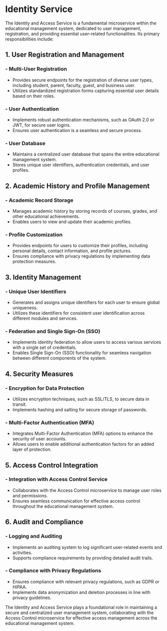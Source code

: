 # Identity Service

The Identity and Access Service is a fundamental microservice within the educational management system,
dedicated to user management, registration, and providing essential user-related functionalities.
Its primary responsibilities include:

## 1. User Registration and Management

### - Multi-User Registration

- Provides secure endpoints for the registration of diverse user types, including student, parent, faculty,
  guest, and business user.
- Utilizes standardized registration forms capturing essential user details based on their roles.

### - User Authentication

- Implements robust authentication mechanisms, such as OAuth 2.0 or JWT, for secure user logins.
- Ensures user authentication is a seamless and secure process.

### - User Database

- Maintains a centralized user database that spans the entire educational management system.
- Stores unique user identifiers, authentication credentials, and user profiles.

## 2. Academic History and Profile Management

### - Academic Record Storage

- Manages academic history by storing records of courses, grades, and other educational achievements.
- Enables users to view and update their academic profiles.

### - Profile Customization

- Provides endpoints for users to customize their profiles, including personal details, contact information, and profile
  pictures.
- Ensures compliance with privacy regulations by implementing data protection measures.

## 3. Identity Management

### - Unique User Identifiers

- Generates and assigns unique identifiers for each user to ensure global uniqueness.
- Utilizes these identifiers for consistent user identification across different modules and services.

### - Federation and Single Sign-On (SSO)

- Implements identity federation to allow users to access various services with a single set of credentials.
- Enables Single Sign-On (SSO) functionality for seamless navigation between different components of the system.

## 4. Security Measures

### - Encryption for Data Protection

- Utilizes encryption techniques, such as SSL/TLS, to secure data in transit.
- Implements hashing and salting for secure storage of passwords.

### - Multi-Factor Authentication (MFA)

- Integrates Multi-Factor Authentication (MFA) options to enhance the security of user accounts.
- Allows users to enable additional authentication factors for an added layer of protection.

## 5. Access Control Integration

### - Integration with Access Control Service

- Collaborates with the Access Control microservice to manage user roles and permissions.
- Ensures seamless communication for effective access control throughout the educational management system.

## 6. Audit and Compliance

### - Logging and Auditing

- Implements an auditing system to log significant user-related events and activities.
- Supports compliance requirements by providing detailed audit trails.

### - Compliance with Privacy Regulations

- Ensures compliance with relevant privacy regulations, such as GDPR or HIPAA.
- Implements data anonymization and deletion processes in line with privacy guidelines.

The Identity and Access Service plays a foundational role in maintaining a secure and centralized user management
system, collaborating with the Access Control microservice for effective access management across the educational
management system.
